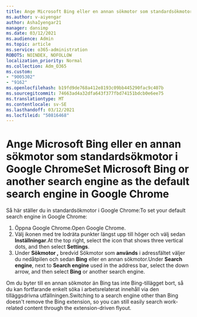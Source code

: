 ```yaml
---
title: Ange Microsoft Bing eller en annan sökmotor som standardsökmotor i Google Chrome
ms.author: v-aiyengar
author: AshaIyengar21
manager: dansimp
ms.date: 03/12/2021
ms.audience: Admin
ms.topic: article
ms.service: o365-administration
ROBOTS: NOINDEX, NOFOLLOW
localization_priority: Normal
ms.collection: Adm_O365
ms.custom:
- "9005302"
- "9162"
ms.openlocfilehash: b19fd9de768a412e8193c09bb445290fac9c407b
ms.sourcegitcommit: 74663ad4a32dfa643f377fbd74151bdcb0e6ee75
ms.translationtype: MT
ms.contentlocale: sv-SE
ms.lasthandoff: 03/12/2021
ms.locfileid: "50816468"
---
```

# <a name="set-microsoft-bing-or-another-search-engine-as-the-default-search-engine-in-google-chrome"></a><span data-ttu-id="22b16-102">Ange Microsoft Bing eller en annan sökmotor som standardsökmotor i Google Chrome</span><span class="sxs-lookup"><span data-stu-id="22b16-102">Set Microsoft Bing or another search engine as the default search engine in Google Chrome</span></span>

<span data-ttu-id="22b16-103">Så här ställer du in standardsökmotor i Google Chrome:</span><span class="sxs-lookup"><span data-stu-id="22b16-103">To set your default search engine in Google Chrome:</span></span>

1. <span data-ttu-id="22b16-104">Öppna Google Chrome.</span><span class="sxs-lookup"><span data-stu-id="22b16-104">Open Google Chrome.</span></span>
1. <span data-ttu-id="22b16-105">Välj ikonen med tre lodräta punkter längst upp till höger och välj sedan **Inställningar**.</span><span class="sxs-lookup"><span data-stu-id="22b16-105">At the top right, select the icon that shows three vertical dots, and then select **Settings**.</span></span>
1. <span data-ttu-id="22b16-106">Under **Sökmotor ,** bredvid Sökmotor som **används** i adressfältet väljer du nedåtpilen och sedan **Bing** eller en annan sökmotor.</span><span class="sxs-lookup"><span data-stu-id="22b16-106">Under **Search engine**, next to **Search engine** used in the address bar, select the down arrow, and then select **Bing** or another search engine.</span></span>

<span data-ttu-id="22b16-107">Om du byter till en annan sökmotor än Bing tas inte Bing-tillägget bort, så du kan fortfarande enkelt söka i arbetsrelaterat innehåll via den tilläggsdrivna utfällningen.</span><span class="sxs-lookup"><span data-stu-id="22b16-107">Switching to a search engine other than Bing doesn't remove the Bing extension, so you can still easily search work-related content through the extension-driven flyout.</span></span>
